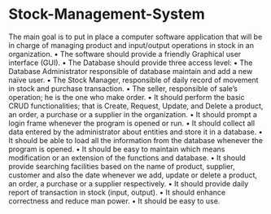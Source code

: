 # Stock-Management-System
The main goal is to put in place a computer software application that will be in charge of managing product and input/output operations in stock in an organization.
•	The software should provide a friendly Graphical user interface (GUI).
•	The Database should provide three access level: 
▪	The Database Administrator responsible of database maintain and add a new naïve user.
▪	The Stock Manager, responsible of daily record of movement in stock and purchase transaction.
▪	The seller, responsible of sale’s operation; he is the one who make order.
•	It should perform the basic CRUD functionalities; that is Create, Request, Update, and Delete a product, an order, a purchase or a supplier in the organization.
•	It should prompt a login frame whenever the program is opened or run.
•	It should collect all data entered by the administrator about entities and store it in a database.
•	It should be able to load all the information from the database whenever the program is opened.
•	It should be easy to maintain which means modification or an extension of the functions and database.
•	It should provide searching facilities based on the name of product, supplier, customer and also the date whenever we add, update or delete a product, an order, a purchase or a supplier respectively.
•	It should provide daily report of transaction in stock (input, output). 
•	It should enhance correctness and reduce man power.
•	It should be easy to use.
